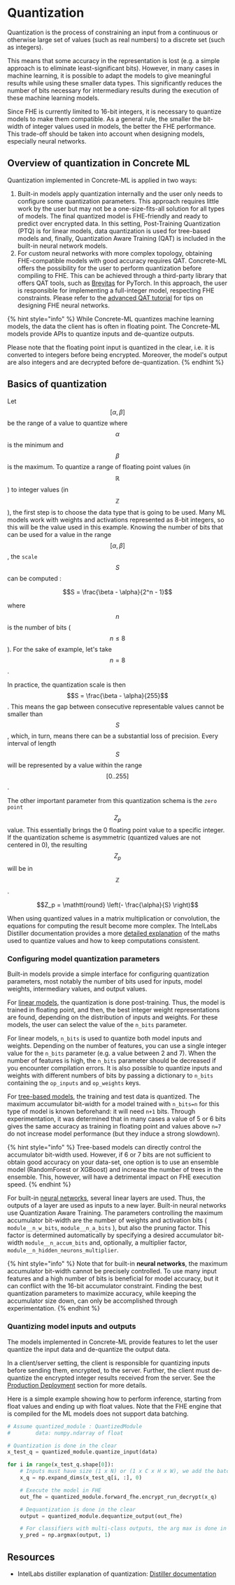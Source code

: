 # Quantization

Quantization is the process of constraining an input from a continuous or otherwise large set of values (such as real numbers) to a discrete set (such as integers).

This means that some accuracy in the representation is lost (e.g. a simple approach is to eliminate least-significant bits). However, in many cases in machine learning, it is possible to adapt the models to give meaningful results while using these smaller data types. This significantly reduces the number of bits necessary for intermediary results during the execution of these machine learning models.

Since FHE is currently limited to 16-bit integers, it is necessary to quantize models to make them compatible. As a general rule, the smaller the bit-width of integer values used in models, the better the FHE performance. This trade-off should be taken into account when designing models, especially neural networks.

## Overview of quantization in Concrete ML

Quantization implemented in Concrete-ML is applied in two ways:

1. Built-in models apply quantization internally and the user only needs to configure some quantization parameters. This approach requires little work by the user but may not be a one-size-fits-all solution for all types of models. The final quantized model is FHE-friendly and ready to predict over encrypted data. In this setting, Post-Training Quantization (PTQ) is for linear models, data quantization is used for tree-based models and, finally, Quantization Aware Training (QAT) is included in the built-in neural network models.
1. For custom neural networks with more complex topology, obtaining FHE-compatible models with good accuracy requires QAT. Concrete-ML offers the possibility for the user to perform quantization before compiling to FHE. This can be achieved through a third-party library that offers QAT tools, such as [Brevitas](https://github.com/Xilinx/brevitas) for PyTorch. In this approach, the user is responsible for implementing a full-integer model, respecting FHE constraints. Please refer to the [advanced QAT tutorial](../deep-learning/fhe_friendly_models.md) for tips on designing FHE neural networks.

{% hint style="info" %}
While Concrete-ML quantizes machine learning models, the data the client has is often in floating point. The Concrete-ML models provide APIs to quantize inputs and de-quantize outputs.

Please note that the floating point input is quantized in the clear, i.e. it is converted to integers before being encrypted. Moreover, the model's output are also integers and are decrypted before de-quantization.
{% endhint %}

## Basics of quantization

Let $$[\alpha, \beta ]$$ be the range of a value to quantize where $$\alpha$$ is the minimum and $$\beta$$ is the maximum. To quantize a range of floating point values (in $$\mathbb{R}$$) to integer values (in $$\mathbb{Z}$$), the first step is to choose the data type that is going to be used. Many ML models work with weights and activations represented as 8-bit integers, so this will be the value used in this example. Knowing the number of bits that can be used for a value in the range $$[\alpha, \beta ]$$, the `scale` $$S$$ can be computed :

$$S = \frac{\beta - \alpha}{2^n - 1}$$

where $$n$$ is the number of bits ($$n \leq 8$$). For the sake of example, let's take $$n = 8$$.

In practice, the quantization scale is then $$S = \frac{\beta - \alpha}{255}$$. This means the gap between consecutive representable values cannot be smaller than $$S$$, which, in turn, means there can be a substantial loss of precision. Every interval of length $$S$$ will be represented by a value within the range $$[0..255]$$.

The other important parameter from this quantization schema is the `zero point` $$Z_p$$ value. This essentially brings the 0 floating point value to a specific integer. If the quantization scheme is asymmetric (quantized values are not centered in 0), the resulting $$Z_p$$ will be in $$\mathbb{Z}$$.

$$Z_p = \mathtt{round} \left(- \frac{\alpha}{S} \right)$$

When using quantized values in a matrix multiplication or convolution, the equations for computing the result become more complex. The IntelLabs Distiller documentation provides a more [detailed explanation](https://intellabs.github.io/distiller/algo_quantization.html) of the maths used to quantize values and how to keep computations consistent.

### Configuring model quantization parameters

Built-in models provide a simple interface for configuring quantization parameters, most notably the number of bits used for inputs, model weights, intermediary values, and output values.

For [linear models](../built-in-models/linear.md), the quantization is done post-training. Thus, the model is trained in floating point, and then, the best integer weight representations are found, depending on the distribution of inputs and weights. For these models, the user can select the value of the `n_bits` parameter.

For linear models, `n_bits` is used to quantize both model inputs and weights. Depending on the number of features, you can use a single integer value for the `n_bits` parameter (e.g. a value between 2 and 7). When the number of features is high, the `n_bits` parameter should be decreased if you encounter compilation errors. It is also possible to quantize inputs and weights with different numbers of bits by passing a dictionary to `n_bits` containing the `op_inputs` and `op_weights` keys.

For [tree-based models](../built-in-models/tree.md), the training and test data is quantized. The maximum accumulator bit-width for a model trained with `n_bits=n` for this type of model is known beforehand: it will need `n+1` bits. Through experimentation, it was determined that in many cases a value of 5 or 6 bits gives the same accuracy as training in floating point and values above `n=7` do not increase model performance (but they induce a strong slowdown).

{% hint style="info" %}
Tree-based models can directly control the accumulator bit-width used. However, if 6 or 7 bits are not sufficient to obtain good accuracy on your data-set, one option is to use an ensemble model (RandomForest or XGBoost) and increase the number of trees in the ensemble. This, however, will have a detrimental impact on FHE execution speed.
{% endhint %}

For built-in [neural networks](../built-in-models/neural-networks.md), several linear layers are used. Thus, the outputs of a layer are used as inputs to a new layer. Built-in neural networks use Quantization Aware Training. The parameters controlling the maximum accumulator bit-width are the number of weights and activation bits ( `module__n_w_bits`, `module__n_a_bits` ), but also the pruning factor. This factor is determined automatically by specifying a desired accumulator bit-width `module__n_accum_bits` and, optionally, a multiplier factor, `module__n_hidden_neurons_multiplier`.

{% hint style="info" %}
Note that for built-in **neural networks**, the maximum accumulator bit-width cannot be precisely controlled. To use many input features and a high number of bits is beneficial for model accuracy, but it can conflict with the 16-bit accumulator constraint. Finding the best quantization parameters to maximize accuracy, while keeping the accumulator size down, can only be accomplished through experimentation.
{% endhint %}

### Quantizing model inputs and outputs

The models implemented in Concrete-ML provide features to let the user quantize the input data and de-quantize the output data.

In a client/server setting, the client is responsible for quantizing inputs before sending them, encrypted, to the server. Further, the client must de-quantize the encrypted integer results received from the server. See the [Production Deployment](client_server.md) section for more details.

Here is a simple example showing how to perform inference, starting from float values and ending up with float values. Note that the FHE engine that is compiled for the ML models does not support data batching.

<!--pytest-codeblocks:skip-->

```python
# Assume quantized_module : QuantizedModule
#        data: numpy.ndarray of float

# Quantization is done in the clear
x_test_q = quantized_module.quantize_input(data)

for i in range(x_test_q.shape[0]):
    # Inputs must have size (1 x N) or (1 x C x H x W), we add the batch dimension with N=1
    x_q = np.expand_dims(x_test_q[i, :], 0)

    # Execute the model in FHE
    out_fhe = quantized_module.forward_fhe.encrypt_run_decrypt(x_q)

    # Dequantization is done in the clear
    output = quantized_module.dequantize_output(out_fhe)

    # For classifiers with multi-class outputs, the arg max is done in the clear
    y_pred = np.argmax(output, 1)
```

## Resources

- IntelLabs distiller explanation of quantization: [Distiller documentation](https://intellabs.github.io/distiller/algo_quantization.html)
